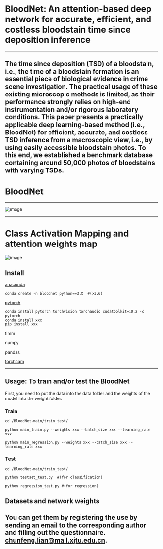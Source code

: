 #  BloodNet: An attention-based deep network for accurate, efficient, and costless bloodstain time since deposition inference
****
## The time since deposition (TSD) of a bloodstain, i.e., the time of a bloodstain formation is an essential piece of biological evidence in crime scene investigation. The practical usage of these existing microscopic methods is limited, as their performance strongly relies on high-end instrumentation and/or rigorous laboratory conditions. This paper presents a practically applicable deep learning-based method (i.e., BloodNet) for efficient, accurate, and costless TSD inference from a macroscopic view, i.e., by using easily accessible bloodstain photos. To this end, we established a benchmark database containing around 50,000 photos of bloodstains with varying TSDs.

# BloodNet
****
![image](https://github.com/shenxiaochenn/BloodNet/blob/main/fig1.jpg)
****
# Class Activation Mapping and attention weights map
![image](https://github.com/shenxiaochenn/BloodNet/blob/main/fig5.jpg)
## Install
[anaconda](https://docs.conda.io/en/latest/miniconda.html)

```
conda create -n bloodnet python==3.X  #(>3.6)
```
[pytorch](https://pytorch.org/)
```
conda install pytorch torchvision torchaudio cudatoolkit=10.2 -c pytorch
conda install xxx
pip install xxx
```
timm

numpy 

pandas 

[torchcam](https://github.com/jacobgil/pytorch-grad-cam)
*******
## Usage: To train and/or test the BloodNet 
First, you need to put the data into the data folder and the weights of the model into the weight folder.
### Train
```
cd /BloodNet-main/train_test/

python main_train.py --weights xxx --batch_size xxx --learning_rate xxx

python main_regression.py --weights xxx --batch_size xxx --learning_rate xxx
```

### Test
```
cd /BloodNet-main/train_test/

python testset_test.py  #(for classification)

python regression_test.py #(for regression)
```

## Datasets and network weights

## You can get them by registering the use by sending an email to the corresponding author and filling out the questionnaire. chunfeng.lian@mail.xjtu.edu.cn.
 
